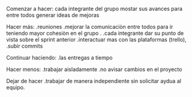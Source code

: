 Comenzar a hacer: 
    cada integrante del grupo mostar sus avances para entre todos generar ideas de mejoras
    

Hacer más:
    .reuniones
    .mejorar la comunicaciòn entre todos para ir teniendo mayor cohesiòn en el grupo .
    .cada integrante dar su punto de vista sobre el sprint  anterior
    .interactuar mas con las plataformas (trello),
    .subir commits

Continuar haciendo:
    .las entregas a tiempo 
    
Hacer menos:
    .trabajar aisladamente 
    .no avisar cambios en el proyecto

Dejar de hacer
    .trabajar de manera independiente sin solicitar aydua al equipo. 
